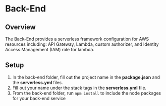 # Back-End

## Overview

The Back-End provides a serverless framework configuration for AWS resources including: API Gateway, Lambda, custom authorizer, and Identity Access Management (IAM) role for lambda.

## Setup

1. In the back-end folder, fill out the project name in the **package.json** and the **serverless.yml** files.
2. Fill out your name under the stack tags in the **serverless.yml** file.
3. From the back-end folder, run `npm install` to include the node packages for your back-end service

